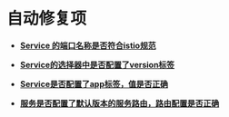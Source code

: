# 自动修复项<a name="istio_01_0065"></a>

-   **[Service 的端口名称是否符合istio规范](Service-的端口名称是否符合istio规范.md)**  

-   **[Service的选择器中是否配置了version标签](Service的选择器中是否配置了version标签.md)**  

-   **[Service是否配置了app标签，值是否正确](Service是否配置了app标签-值是否正确.md)**  

-   **[服务是否配置了默认版本的服务路由，路由配置是否正确](服务是否配置了默认版本的服务路由-路由配置是否正确.md)**  


